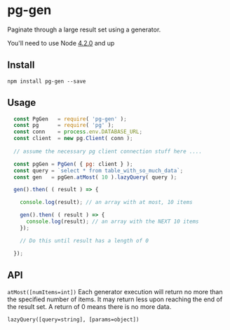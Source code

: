 # pg-gen

Paginate through a large result set using a generator.

You'll need to use Node [4.2.0](https://nodejs.org/en/blog/release/v4.2.0/) and up

## Install

```
npm install pg-gen --save
```

## Usage

```javascript
  const PgGen   = require( 'pg-gen' );
  const pg      = require( 'pg' );
  const conn    = process.env.DATABASE_URL;
  const client  = new pg.Client( conn );
  
  // assume the necessary pg client connection stuff here ....

  const pgGen = PgGen( { pg: client } );
  const query = `select * from table_with_so_much_data`;
  const gen   = pgGen.atMost( 10 ).lazyQuery( query );

  gen().then( ( result ) => {

    console.log(result); // an array with at most, 10 items

    gen().then( ( result ) => {
      console.log(result); // an array with the NEXT 10 items
    });

    // Do this until result has a length of 0

  });
```

## API
``` atMost([numItems=int]) ```
Each generator execution will return no more than the specified number of items. It may return less upon reaching the end of the result set. A return of 0 means there is no more data.

``` lazyQuery([query=string], [params=object]) ```
